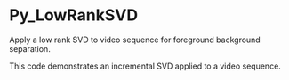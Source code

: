 # Py_LowRankSVD
Apply a low rank SVD to video sequence for foreground background separation.

This code demonstrates an incremental SVD applied to a video sequence.  
